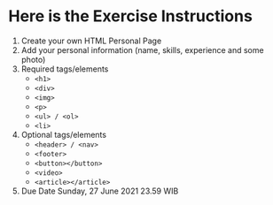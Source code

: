 # Here is the Exercise Instructions
1. Create your own HTML Personal Page
2. Add your personal information (name, skills, experience and some photo)
3. Required tags/elements 
   - `<h1>`
   - `<div>`
   - `<img>`
   - `<p>`
   - `<ul> / <ol>`
   - `<li>`
4. Optional tags/elements
   - `<header> / <nav>`
   - `<footer>`
   - `<button></button>`
   - `<video>`
   - `<article></article>`
5. Due Date Sunday, 27 June 2021 23.59 WIB